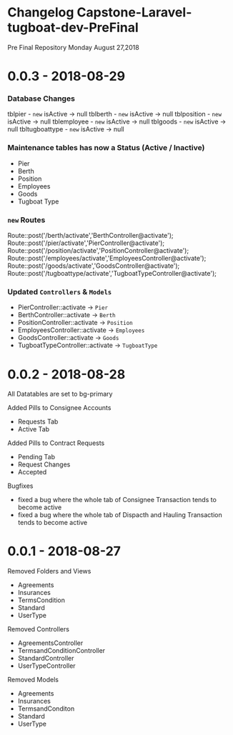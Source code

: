 # Changelog Capstone-Laravel-tugboat-dev-PreFinal
Pre Final Repository Monday August 27,2018

# 0.0.3 - 2018-08-29

### Database Changes
tblpier - `new` isActive -> null
tblberth - `new` isActive -> null
tblposition - `new` isActive -> null
tblemployee - `new` isActive -> null
tblgoods - `new` isActive -> null
tbltugboattype - `new` isActive -> null

### Maintenance tables has now a Status (Active / Inactive) 
- Pier
- Berth
- Position
- Employees
- Goods
- Tugboat Type

### `new` Routes 

Route::post('/berth/activate','BerthController@activate');
Route::post('/pier/activate','PierController@activate');
Route::post('/position/activate','PositionController@activate');
Route::post('/employees/activate','EmployeesController@activate');
Route::post('/goods/activate','GoodsController@activate');
Route::post('/tugboattype/activate','TugboatTypeController@activate');

### Updated `Controllers` & `Models` 

- PierController::activate -> `Pier`
- BerthController::activate -> `Berth`
- PositionController::activate -> `Position`
- EmployeesController::activate -> `Employees`
- GoodsController::activate -> `Goods`
- TugboatTypeController::activate -> `TugboatType`

# 0.0.2 - 2018-08-28
All Datatables are set to bg-primary

Added Pills to Consignee Accounts
- Requests Tab
- Active Tab

Added Pills to Contract Requests
- Pending Tab
- Request Changes
- Accepted

Bugfixes
- fixed a bug where the whole tab of Consignee Transaction tends to become active
- fixed a bug where the whole tab of Dispacth and Hauling Transaction tends to become active


# 0.0.1 - 2018-08-27
Removed Folders and Views

- Agreements
- Insurances
- TermsCondition
- Standard
- UserType

Removed Controllers
- AgreementsController
- TermsandConditionController
- StandardController
- UserTypeController

Removed Models
- Agreements
- Insurances
- TermsandConditon
- Standard
- UserType
